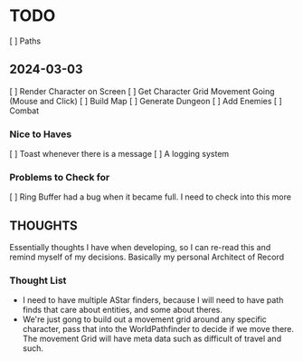 # TODO

[ ] Paths
## 2024-03-03

[ ] Render Character on Screen
[ ] Get Character Grid Movement Going (Mouse and Click)
[ ] Build Map
[ ] Generate Dungeon
[ ] Add Enemies
[ ] Combat

### Nice to Haves

[ ] Toast whenever there is a message
[ ] A logging system


### Problems to Check for

[ ] Ring Buffer had a bug when it became full. I need to check into this more

## THOUGHTS

Essentially thoughts I have when developing, so I can re-read this and remind
myself of my decisions. Basically my personal Architect of Record

### Thought List

- I need to have multiple AStar finders, because I will need to have path finds that care about entities,
and some about theres.
- We're just gong to build out a movement grid around any specific character,
pass that into the WorldPathfinder to decide if we move there.
The movement Grid will have meta data such as difficult of travel and such.

